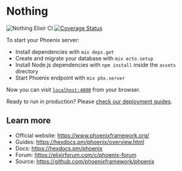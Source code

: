 # Nothing
![Nothing Elixir CI](https://github.com/johninvictus/nothing/workflows/.github/workflows/test.yml/badge.svg)
[![Coverage Status](https://coveralls.io/repos/github/johninvictus/nothing/badge.svg?branch=master)](https://coveralls.io/github/johninvictus/nothing?branch=master)

To start your Phoenix server:

  * Install dependencies with `mix deps.get`
  * Create and migrate your database with `mix ecto.setup`
  * Install Node.js dependencies with `npm install` inside the `assets` directory
  * Start Phoenix endpoint with `mix phx.server`

Now you can visit [`localhost:4000`](http://localhost:4000) from your browser.

Ready to run in production? Please [check our deployment guides](https://hexdocs.pm/phoenix/deployment.html).

## Learn more

  * Official website: https://www.phoenixframework.org/
  * Guides: https://hexdocs.pm/phoenix/overview.html
  * Docs: https://hexdocs.pm/phoenix
  * Forum: https://elixirforum.com/c/phoenix-forum
  * Source: https://github.com/phoenixframework/phoenix

